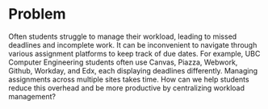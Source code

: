 # Problem
Often students struggle to manage their workload, leading to missed deadlines and incomplete work. It can be inconvenient to navigate through various assignment platforms to keep track of due dates. For example, UBC Computer Engineering students often use Canvas, Piazza, Webwork, Github, Workday, and Edx, each displaying deadlines differently. Managing assignments across multiple sites takes time. How can we help students reduce this overhead and be more productive by centralizing workload management?
